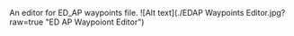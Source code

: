 An editor for ED_AP waypoints file.
![Alt text](./EDAP Waypoints Editor.jpg?raw=true "ED AP Waypoiont Editor")